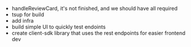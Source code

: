 * handleReviewCard, it's not finished, and we should have all required
* tsup for build
* add infra
* build simple UI to quickly test endoints
* create client-sdk library that uses the rest endpoints for easier frontend dev